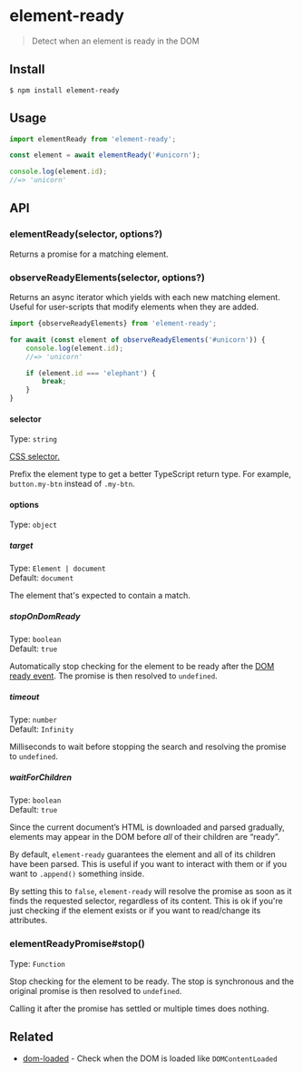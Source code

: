 # element-ready

> Detect when an element is ready in the DOM

## Install

```
$ npm install element-ready
```

## Usage

```js
import elementReady from 'element-ready';

const element = await elementReady('#unicorn');

console.log(element.id);
//=> 'unicorn'
```

## API

### elementReady(selector, options?)

Returns a promise for a matching element.

### observeReadyElements(selector, options?)

Returns an async iterator which yields with each new matching element. Useful for user-scripts that modify elements when they are added.

```js
import {observeReadyElements} from 'element-ready';

for await (const element of observeReadyElements('#unicorn')) {
	console.log(element.id);
	//=> 'unicorn'

	if (element.id === 'elephant') {
		break;
	}
}
```

#### selector

Type: `string`

[CSS selector.](https://developer.mozilla.org/en-US/docs/Web/Guide/CSS/Getting_Started/Selectors)

Prefix the element type to get a better TypeScript return type. For example, `button.my-btn` instead of `.my-btn`.

#### options

Type: `object`

##### target

Type: `Element | document`\
Default: `document`

The element that's expected to contain a match.

##### stopOnDomReady

Type: `boolean`\
Default: `true`

Automatically stop checking for the element to be ready after the [DOM ready event](https://developer.mozilla.org/en-US/docs/Web/API/Window/DOMContentLoaded_event). The promise is then resolved to `undefined`.

##### timeout

Type: `number`\
Default: `Infinity`

Milliseconds to wait before stopping the search and resolving the promise to `undefined`.

##### waitForChildren

Type: `boolean`\
Default: `true`

Since the current document’s HTML is downloaded and parsed gradually, elements may appear in the DOM before _all_ of their children are “ready”.

By default, `element-ready` guarantees the element and all of its children have been parsed. This is useful if you want to interact with them or if you want to `.append()` something inside.

By setting this to `false`, `element-ready` will resolve the promise as soon as it finds the requested selector, regardless of its content. This is ok if you're just checking if the element exists or if you want to read/change its attributes.

### elementReadyPromise#stop()

Type: `Function`

Stop checking for the element to be ready. The stop is synchronous and the original promise is then resolved to `undefined`.

Calling it after the promise has settled or multiple times does nothing.

## Related

- [dom-loaded](https://github.com/sindresorhus/dom-loaded) - Check when the DOM is loaded like `DOMContentLoaded`
